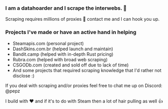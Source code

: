 ### I am a datahoarder and I scrape the interwebs. 🐙
Scraping requires millions of proxies 🤔 contact me and I can hook you up.

### Projects I've made or have an active hand in helping
- Steamapis.com (personal project)
- DashSkins.com.br (helped launch and maintain)
- Bandit.camp (helped with in-depth Rust pricing)
- Rubra.com (helped with broad web scraping)
- CSGODb.com (created and sold off due to lack of time)
- And some projects that required scraping knowledge that I'd rather not disclose :)

If you deal with scraping and/or proxies feel free to chat me up on Discord: @pepz

I build with ❤️ and if it's to do with Steam then a lot of hair pulling as well 👍
